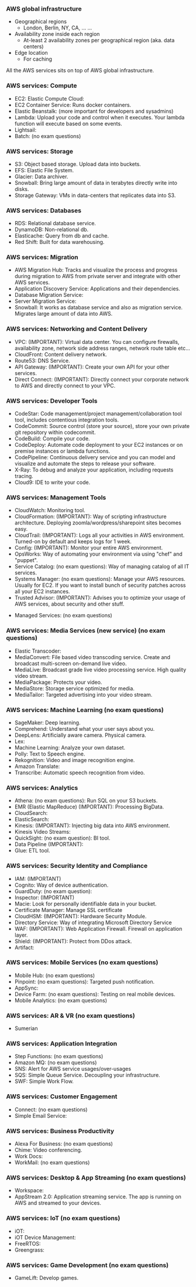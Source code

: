 ### AWS global infrastructure ###
- Geographical regions
    - London, Berlin, NY, CA, ... ...
- Availability zone inside each region
    - At-least 2 availability zones per geographical region (aka. data centers)
- Edge location
    - For caching

All the AWS services sits on top of AWS global infrastructure.

<!-- Set 1 -->
### AWS services: Compute ###
- EC2: Elastic Compute Cloud:
- EC2 Container Service: Runs docker containers.
- Elastic Beanstalk: (more important for developers and sysadmins)
- Lambda: Upload your code and control when it executes. Your lambda function will execute based on some events.
- Lightsail:
- Batch: (no exam questions)

### AWS services: Storage ###
- S3: Object based storage. Upload data into buckets.
- EFS: Elastic File System.
- Glacier: Data archiver.
- Snowball: Bring large amount of data in terabytes directly write into disks.
- Storage Gateway: VMs in data-centers that replicates data into S3.

### AWS services: Databases ###
- RDS: Relational database service.
- DynamoDB: Non-relational db.
- Elasticache: Query from db and cache.
- Red Shift: Built for data warehousing.

### AWS services: Migration ###
- AWS Migration Hub: Tracks and visualize the process and progress during migration to AWS from private server and integrate with other AWS services.
- Application Discovery Service: Applications and their dependencies.
- Database Migration Service:
- Server Migration Service:
- Snowball: It works as database service and also as migration service. Migrates large amount of data into AWS.

### AWS services: Networking and Content Delivery ###
- VPC: (IMPORTANT): Virtual data center. You can configure firewalls, availability zone, network side address ranges, network route table etc...
- CloudFront: Content delivery network.
- Route53: DNS Service.
- API Gateway: (IMPORTANT): Create your own API for your other services.
- Direct Connect: (IMPORTANT): Directly connect your corporate network to AWS and directly connect to your VPC.

### AWS services: Developer Tools ###
<!-- Not very important for architect exam, but very important for developing -->
- CodeStar: Code management/project management/collaboration tool tool, includes contentious integration tools.
- CodeCommit: Source control (store your source), store your own private git repository within codecommit.
- CodeBuild: Compile your code.
- CodeDeploy: Automate code deployment to your EC2 instances or on premise instances or lambda functions.
- CodePipeline: Continuous delivery service and you can model and visualize and automate the steps to release your software.
- X-Ray: To debug and analyze your application, including requests tracing.
- Cloud9: IDE to write your code.

<!-- Set 2 -->
### AWS services: Management Tools ###
- CloudWatch: Monitoring tool.
- CloudFormation: (IMPORTANT): Way of scripting infrastructure architecture. Deploying zoomla/wordpress/sharepoint sites becomes easy.
- CloudTrail: (IMPORTANT): Logs all your activities in AWS environment. Turned-on by default and keeps logs for 1 week.
- Config: (IMPORTANT): Monitor your entire AWS environment.
- OpsWorks: Way of automating your environment via using "chef" and "puppet".
- Service Catalog: (no exam questions): Way of managing catalog of all IT services.
- Systems Manager: (no exam questions): Manage your AWS resources. Usually for EC2. If you want to install bunch of security patches across all your EC2 instances.
- Trusted Advisor: (IMPORTANT): Advises you to optimize your usage of AWS services, about security and other stuff.
<!-- Responsibility of Trusted advisor and Inspector is very important for associate exam -->
- Managed Services: (no exam questions)

### AWS services: Media Services (new service) (no exam questions) ###
- Elastic Transcoder:
- MediaConvert: File based video transcoding service. Create and broadcast multi-screen on-demand live video.
- MediaLive: Broadcast grade live video processing service. High quality video stream.
- MediaPackage: Protects your video.
- MediaStore: Storage service optimized for media.
- MediaTailor: Targeted advertising into your video stream.

### AWS services: Machine Learning (no exam questions) ###
- SageMaker: Deep learning.
- Comprehend: Understand what your user says about you.
- DeepLens: Artificially aware camera. Physical camera.
- Lex:
- Machine Learning: Analyze your own dataset.
- Polly: Text to Speech engine.
- Rekognition: Video and image recognition engine.
- Amazon Translate:
- Transcribe: Automatic speech recognition from video.
<!-- You want your own multi-lingual translator?
     User Transcribe to get the speech from a video, then use Translate to translate that to other language and then use Polly to convert that text into speech. -->

### AWS services: Analytics ###
- Athena: (no exam questions): Run SQL on your S3 buckets.
- EMR (Elastic MapReduce) (IMPORTANT): Processing BigData.
- CloudSearch:
- ElasticSearch:
- Kinesis: (IMPORTANT): Injecting big data into AWS environment.
- Kinesis Video Streams:
- QuickSight: (no exam question): BI tool.
- Data Pipeline (IMPORTANT):
- Glue: ETL tool.

<!-- Set 3 -->
### AWS services: Security Identity and Compliance ###
- IAM: (IMPORTANT)
- Cognito: Way of device authentication.
- GuardDuty: (no exam question):
- Inspector: (IMPORTANT)
- Macie: Look for personally identifiable data in your bucket.
- Certificate Manager: Manage SSL certificate
- CloudHSM: (IMPORTANT): Hardware Security Module.
- Directory Service: Way of integrating Microsoft Directory Service
- WAF: (IMPORTANT): Web Application Firewall. Firewall on application layer.
- Shield: (IMPORTANT): Protect from DDos attack.
- Artifact:

### AWS services: Mobile Services (no exam questions) ###
- Mobile Hub: (no exam questions)
- Pinpoint:  (no exam questions): Targeted push notification.
- AppSync:
- Device Farm:  (no exam questions): Testing on real mobile devices.
- Mobile Analytics:  (no exam questions)

### AWS services: AR & VR (no exam questions) ###
- Sumerian

### AWS services: Application Integration ###
- Step Functions: (no exam questions)
- Amazon MQ: (no exam questions)
- SNS: Alert for AWS service usages/over-usages
- SQS: Simple Queue Service. Decoupling your infrastructure.
- SWF: Simple Work Flow.

### AWS services: Customer Engagement ###
- Connect: (no exam questions)
- Simple Email Service:

### AWS services: Business Productivity ###
- Alexa For Business: (no exam questions)
- Chime: Video conferencing.
- Work Docs:
- WorkMail: (no exam questions)

### AWS services: Desktop & App Streaming (no exam questions) ###
- Workspace:
- AppStream 2.0: Application streaming service. The app is running on AWS and streamed to your devices.

### AWS services: IoT (no exam questions) ###
- iOT:
- iOT Device Management:
- FreeRTOS:
- Greengrass:

### AWS services: Game Development (no exam questions) ###
- GameLift: Develop games.
